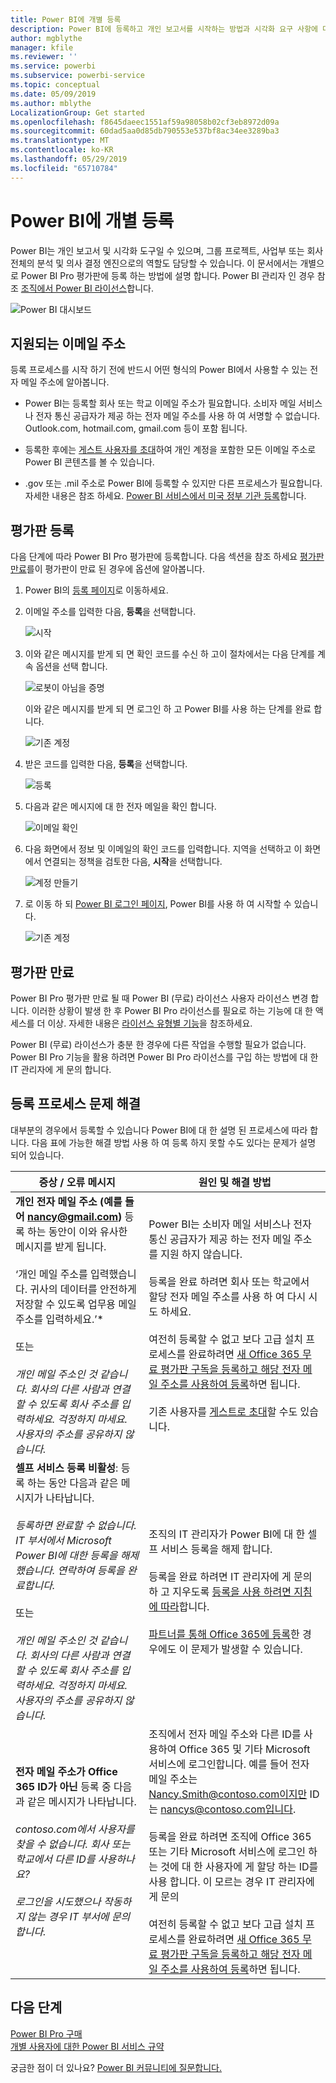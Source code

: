 ```yaml
---
title: Power BI에 개별 등록
description: Power BI에 등록하고 개인 보고서를 시작하는 방법과 시각화 요구 사항에 대해 알아봅니다.
author: mgblythe
manager: kfile
ms.reviewer: ''
ms.service: powerbi
ms.subservice: powerbi-service
ms.topic: conceptual
ms.date: 05/09/2019
ms.author: mblythe
LocalizationGroup: Get started
ms.openlocfilehash: f8645daeec1551af59a98058b02cf3eb8972d09a
ms.sourcegitcommit: 60dad5aa0d85db790553e537bf8ac34ee3289ba3
ms.translationtype: MT
ms.contentlocale: ko-KR
ms.lasthandoff: 05/29/2019
ms.locfileid: "65710784"
---
```

# <a name="sign-up-for-power-bi-as-an-individual"></a>Power BI에 개별 등록

Power BI는 개인 보고서 및 시각화 도구일 수 있으며, 그룹 프로젝트, 사업부 또는 회사 전체의 분석 및 의사 결정 엔진으로의 역할도 담당할 수 있습니다. 이 문서에서는 개별으로 Power BI Pro 평가판에 등록 하는 방법에 설명 합니다. Power BI 관리자 인 경우 참조 [조직에서 Power BI 라이선스](service-admin-licensing-organization.md)합니다.

![Power BI 대시보드](media/service-self-service-signup-for-power-bi/dashboard.png)

## <a name="supported-email-addresses"></a>지원되는 이메일 주소

등록 프로세스를 시작 하기 전에 반드시 어떤 형식의 Power BI에서 사용할 수 있는 전자 메일 주소에 알아봅니다.

* Power BI는 등록할 회사 또는 학교 이메일 주소가 필요합니다. 소비자 메일 서비스나 전자 통신 공급자가 제공 하는 전자 메일 주소를 사용 하 여 서명할 수 없습니다. Outlook.com, hotmail.com, gmail.com 등이 포함 됩니다.

* 등록한 후에는 [게스트 사용자를 초대](https://docs.microsoft.com/azure/active-directory/active-directory-b2b-what-is-azure-ad-b2b)하여 개인 계정을 포함한 모든 이메일 주소로 Power BI 콘텐츠를 볼 수 있습니다.

* .gov 또는 .mil 주소로 Power BI에 등록할 수 있지만 다른 프로세스가 필요합니다. 자세한 내용은 참조 하세요. [Power BI 서비스에서 미국 정부 기관 등록](service-govus-signup.md)합니다.

## <a name="sign-up-for-a-trial"></a>평가판 등록

다음 단계에 따라 Power BI Pro 평가판에 등록합니다. 다음 섹션을 참조 하세요 [평가판 만료](#trial-expiration)를이 평가판이 만료 된 경우에 옵션에 알아봅니다.

1. Power BI의 [등록 페이지](https://signup.microsoft.com/signup?sku=a403ebcc-fae0-4ca2-8c8c-7a907fd6c235)로 이동하세요.

1. 이메일 주소를 입력한 다음, **등록**을 선택합니다.

    ![시작](media/service-self-service-signup-for-power-bi/get-started.png)

1. 이와 같은 메시지를 받게 되 면 확인 코드를 수신 하 고이 절차에서는 다음 단계를 계속 옵션을 선택 합니다.

    ![로봇이 아님을 증명](media/service-self-service-signup-for-power-bi/prove-robot.png)

    이와 같은 메시지를 받게 되 면 로그인 하 고 Power BI를 사용 하는 단계를 완료 합니다.

    ![기존 계정](media/service-self-service-signup-for-power-bi/existing-account.png)

1. 받은 코드를 입력한 다음, **등록**을 선택합니다.

    ![등록](media/service-self-service-signup-for-power-bi/sign-up.png)

1. 다음과 같은 메시지에 대 한 전자 메일을 확인 합니다.

    ![이메일 확인](media/service-self-service-signup-for-power-bi/email-verification.png)

1. 다음 화면에서 정보 및 이메일의 확인 코드를 입력합니다. 지역을 선택하고 이 화면에서 연결되는 정책을 검토한 다음, **시작**을 선택합니다.

    ![계정 만들기](media/service-self-service-signup-for-power-bi/create-account.png)

1. 로 이동 하 되 [Power BI 로그인 페이지](https://powerbi.microsoft.com/landing/signin/), Power BI를 사용 하 여 시작할 수 있습니다.

    ![기존 계정](media/service-self-service-signup-for-power-bi/welcome-screen.png)

## <a name="trial-expiration"></a>평가판 만료

Power BI Pro 평가판 만료 될 때 Power BI (무료) 라이선스 사용자 라이선스 변경 합니다. 이러한 상황이 발생 한 후 Power BI Pro 라이선스를 필요로 하는 기능에 대 한 액세스를 더 이상. 자세한 내용은 [라이선스 유형별 기능](service-features-license-type.md)을 참조하세요.

Power BI (무료) 라이선스가 충분 한 경우에 다른 작업을 수행할 필요가 없습니다. Power BI Pro 기능을 활용 하려면 Power BI Pro 라이선스를 구입 하는 방법에 대 한 IT 관리자에 게 문의 합니다.

## <a name="troubleshooting-the-sign-up-process"></a>등록 프로세스 문제 해결

대부분의 경우에서 등록할 수 있습니다 Power BI에 대 한 설명 된 프로세스에 따라 합니다. 다음 표에 가능한 해결 방법 사용 하 여 등록 하지 못할 수도 있다는 문제가 설명 되어 있습니다.

| 증상 / 오류 메시지 | 원인 및 해결 방법 |
| ----------------------- | -------------------- |
| <strong>개인 전자 메일 주소 (예를 들어 nancy@gmail.com)</strong> 등록 하는 동안이 이와 유사한 메시지를 받게 됩니다. <br /><br /> ‘개인 메일 주소를 입력했습니다. 귀사의 데이터를 안전하게 저장할 수 있도록 업무용 메일 주소를 입력하세요.’* <br /><br /> 또는 <br /><br /> *개인 메일 주소인 것 같습니다. 회사의 다른 사람과 연결할 수 있도록 회사 주소를 입력하세요. 걱정하지 마세요. 사용자의 주소를 공유하지 않습니다.* | Power BI는 소비자 메일 서비스나 전자 통신 공급자가 제공 하는 전자 메일 주소를 지원 하지 않습니다. <br /><br /> 등록을 완료 하려면 회사 또는 학교에서 할당 전자 메일 주소를 사용 하 여 다시 시도 하세요. <br /><br /> 여전히 등록할 수 없고 보다 고급 설치 프로세스를 완료하려면 [새 Office 365 무료 평가판 구독을 등록하고 해당 전자 메일 주소를 사용하여 등록](service-admin-signing-up-for-power-bi-with-a-new-office-365-trial.md)하면 됩니다. <br /><br /> 기존 사용자를 [게스트로 초대](service-admin-azure-ad-b2b.md)할 수도 있습니다. |
| **셀프 서비스 등록 비활성**: 등록 하는 동안 다음과 같은 메시지가 나타납니다. <br /><br /> *등록하면 완료할 수 없습니다. IT 부서에서 Microsoft Power BI에 대한 등록을 해제했습니다. 연락하여 등록을 완료합니다.* <br /><br /> 또는 <br /><br /> *개인 메일 주소인 것 같습니다. 회사의 다른 사람과 연결할 수 있도록 회사 주소를 입력하세요. 걱정하지 마세요. 사용자의 주소를 공유하지 않습니다.* | 조직의 IT 관리자가 Power BI에 대 한 셀프 서비스 등록을 해제 합니다. <br /><br /> 등록을 완료 하려면 IT 관리자에 게 문의 하 고 지우도록 [등록을 사용 하려면 지침에 따라](service-admin-licensing-organization.md#enable-or-disable-individual-user-sign-up-in-azure-active-directory)합니다. <br/><br/> [파트너를 통해 Office 365에 등록](service-admin-syndication-partner.md)한 경우에도 이 문제가 발생할 수 있습니다. |
| **전자 메일 주소가 Office 365 ID가 아닌** 등록 중 다음과 같은 메시지가 나타납니다. <br /><br /> *contoso.com에서 사용자를 찾을 수 없습니다.  회사 또는 학교에서 다른 ID를 사용하나요? <br /><br /> 로그인을 시도했으나 작동하지 않는 경우 IT 부서에 문의합니다.* | 조직에서 전자 메일 주소와 다른 ID를 사용하여 Office 365 및 기타 Microsoft 서비스에 로그인합니다.  예를 들어 전자 메일 주소는 Nancy.Smith@contoso.com이지만 ID는 nancys@contoso.com입니다. <br /><br /> 등록을 완료 하려면 조직에 Office 365 또는 기타 Microsoft 서비스에 로그인 하는 것에 대 한 사용자에 게 할당 하는 ID를 사용 합니다.  이 모르는 경우 IT 관리자에 게 문의 <br /><br /> 여전히 등록할 수 없고 보다 고급 설치 프로세스를 완료하려면 [새 Office 365 무료 평가판 구독을 등록하고 해당 전자 메일 주소를 사용하여 등록](service-admin-signing-up-for-power-bi-with-a-new-office-365-trial.md)하면 됩니다. |

## <a name="next-steps"></a>다음 단계

[Power BI Pro 구매](service-admin-purchasing-power-bi-pro.md)  
[개별 사용자에 대한 Power BI 서비스 규약](https://powerbi.microsoft.com/terms-of-service/)  

궁금한 점이 더 있나요? [Power BI 커뮤니티에 질문합니다.](http://community.powerbi.com/)